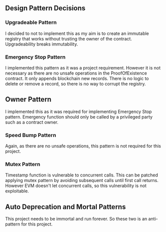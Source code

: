 ## Design Pattern Decisions

### Upgradeable Pattern

I decided to not to implement this as my aim is to create an immutable registry that works without trusting the owner of the contract.
Upgradeability breaks immutability.

### Emergency Stop Pattern

I implemented this pattern as it was a project requirement. However it is not necessary as there are no unsafe operations in the ProofOfExistence contract. It only appends blockchain new records. There is no logic to delete or remove a record, so there is no way to corrupt the registry.

## Owner Pattern

I implemented this as it was required for implementing Emergency Stop pattern. Emergency function should only be called by a privileged party such as a contract owner.

### Speed Bump Pattern

Again, as there are no unsafe operations, this pattern is not required for this project.
 
### Mutex Pattern

Timestamp function is vulnerable to concurrent calls. This can be patched applying mutex pattern by avoiding subsequent calls until first call returns. However EVM doesn't let concurrent calls, so this vulnerability is not exploitable.

## Auto Deprecation and Mortal Patterns

This project needs to be immortal and run forever. So these two is an anti-pattern for this project.

